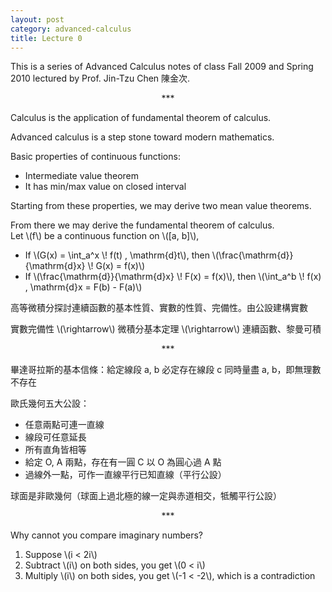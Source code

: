 ```yaml
---
layout: post
category: advanced-calculus
title: Lecture 0
---
```


This is a series of Advanced Calculus notes of class Fall 2009 and Spring 2010
lectured by Prof. Jin-Tzu Chen 陳金次.

<p><center>***</center></p>

Calculus is the application of fundamental theorem of calculus.

Advanced calculus is a step stone toward modern mathematics.

Basic properties of continuous functions:
* Intermediate value theorem
* It has min/max value on closed interval

Starting from these properties, we may derive two mean value theorems.

From there we may derive the fundamental theorem of calculus.  
Let \\(f\\) be a continuous function on \\(\[a, b\]\\),

* If \\(G(x) = \int_a^x \\! f(t) \, \mathrm{d}t\\),
  then \\(\frac{\mathrm{d}}{\mathrm{d}x} \\! G(x) = f(x)\\)
* If \\(\frac{\mathrm{d}}{\mathrm{d}x} \\! F(x) = f(x)\\),
  then \\(\int_a^b \\! f(x) \, \mathrm{d}x = F(b) - F(a)\\)

高等微積分探討連續函數的基本性質、實數的性質、完備性。由公設建構實數

實數完備性 \\(\rightarrow\\) 微積分基本定理 \\(\rightarrow\\) 連續函數、黎曼可積

<p><center>***</center></p>

畢達哥拉斯的基本信條：給定線段 a, b 必定存在線段 c 同時量盡 a, b，即無理數不存在

歐氏幾何五大公設：

<ul>
<li>任意兩點可連一直線</li>
<li>線段可任意延長</li>
<li>所有直角皆相等</li>
<li>給定 O, A 兩點，存在有一圓 C 以 O 為圓心過 A 點</li>
<li>過線外一點，可作一直線平行已知直線（平行公設）</li>
</ul>

球面是非歐幾何（球面上過北極的線一定與赤道相交，牴觸平行公設）

<p><center>***</center></p>

Why cannot you compare imaginary numbers?

1. Suppose \\(i < 2i\\)
2. Subtract \\(i\\) on both sides, you get \\(0 < i\\)
3. Multiply \\(i\\) on both sides, you get \\(-1 < -2\\), which is a contradiction
